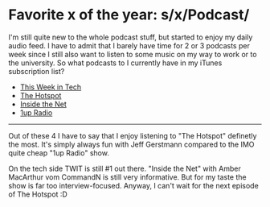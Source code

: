 # Favorite x of the year: s/x/Podcast/

I'm still quite new to the whole podcast stuff, but started to enjoy my daily audio feed. I have to admit that I barely have time for 2 or 3 podcasts per week since I still also want to listen to some music on my way to work or to the university. So what podcasts to I currently have in my iTunes subscription list?

* [This Week in Tech](http://thisweekintech.com/)
* [The Hotspot](http://www.gamespot.com/features.html?type=features&category=HotSpot)
* [Inside the Net](http://thisweekintech.com/)
* [1up Radio](http://www.1up.com/)



-------------------------------



Out of these 4 I have to say that I enjoy listening to "The Hotspot" definetly the most. It's simply always fun with Jeff Gerstmann compared to the IMO quite cheap "1up Radio" show.

On the tech side TWIT is still #1 out there. "Inside the Net" with Amber MacArthur vom CommandN is still very informative. But for my taste the show is far too interview-focused.  Anyway, I can't wait for the next episode of The Hotspot :D